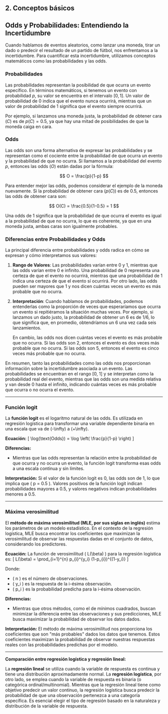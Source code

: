 ## 2. Conceptos básicos

## Odds y Probabilidades: Entendiendo la Incertidumbre

Cuando hablamos de eventos aleatorios, como lanzar una moneda, tirar un dado o predecir el resultado de un partido de fútbol, nos enfrentamos a la incertidumbre. Para cuantificar esta incertidumbre, utilizamos conceptos matemáticos como las probabilidades y las odds.

### Probabilidades

Las probabilidades representan la posibilidad de que ocurra un evento específico. En términos matemáticos, si tenemos un evento con probabilidad $p$, su valor se encuentra en el intervalo $[0, 1]$. Un valor de probabilidad de 0 indica que el evento nunca ocurrirá, mientras que un valor de probabilidad de 1 significa que el evento siempre ocurrirá.

Por ejemplo, si lanzamos una moneda justa, la probabilidad de obtener cara ($C$) es de $p(C) = 0.5$, ya que hay una mitad de posibilidades de que la moneda caiga en cara.

### Odds

Las odds son una forma alternativa de expresar las probabilidades y se representan como el cociente entre la probabilidad de que ocurra un evento y la probabilidad de que no ocurra. Si llamamos a la probabilidad del evento $p$, entonces las odds ($O$) están dadas por la fórmula:

$$ O = \frac{p}{1-p} $$

Para entender mejor las odds, podemos considerar el ejemplo de la moneda nuevamente. Si la probabilidad de obtener cara ($p(C)$) es de 0.5, entonces las odds de obtener cara son:

$$ O(C) = \frac{0.5}{1-0.5} = 1 $$

Una odds de 1 significa que la probabilidad de que ocurra el evento es igual a la probabilidad de que no ocurra, lo que es coherente, ya que en una moneda justa, ambas caras son igualmente probables.

### Diferencias entre Probabilidades y Odds

La principal diferencia entre probabilidades y odds radica en cómo se expresan y cómo interpretamos sus valores:

1. **Rango de Valores**: Las probabilidades varían entre 0 y 1, mientras que las odds varían entre 0 e infinito. Una probabilidad de 0 representa una certeza de que el evento no ocurrirá, mientras que una probabilidad de 1 indica una certeza de que el evento sí ocurrirá. Por otro lado, las odds pueden ser mayores que 1 y nos dicen cuántas veces un evento es más probable que no ocurra.

2. **Interpretación**: Cuando hablamos de probabilidades, podemos entenderlas como la proporción de veces que esperaríamos que ocurra un evento si repitiéramos la situación muchas veces. Por ejemplo, si lanzamos un dado justo, la probabilidad de obtener un 6 es de 1/6, lo que significa que, en promedio, obtendríamos un 6 una vez cada seis lanzamientos.

   En cambio, las odds nos dicen cuántas veces el evento es más probable que no ocurra. Si las odds son 2, entonces el evento es dos veces más probable que no ocurra. Si las odds son 5, entonces el evento es cinco veces más probable que no ocurra.

En resumen, tanto las probabilidades como las odds nos proporcionan información sobre la incertidumbre asociada a un evento. Las probabilidades se encuentran en el rango [0, 1] y se interpretan como la probabilidad real del evento, mientras que las odds son una medida relativa y van desde 0 hasta el infinito, indicando cuántas veces es más probable que ocurra o no ocurra el evento.

---

### Función logit

La **función logit** es el logaritmo natural de las odds. Es utilizada en regresión logística para transformar una variable dependiente binaria en una escala que va de \(-\infty\) a \(+\infty\).

**Ecuación:**
\[ \log(\text{Odds}) = \log \left( \frac{p}{1-p} \right) \]

**Diferencias:**
- Mientras que las odds representan la relación entre la probabilidad de que ocurra y no ocurra un evento, la función logit transforma esas odds a una escala continua y sin límites. 

**Interpretación:** 
Si el valor de la función logit es 0, las odds son de 1, lo que implica que \( p = 0.5 \). Valores positivos de la función logit indican probabilidades mayores a 0.5, y valores negativos indican probabilidades menores a 0.5.

---

### Máxima verosimilitud

El **método de máxima verosimilitud (MLE, por sus siglas en inglés)** estima los parámetros de un modelo estadístico. En el contexto de la regresión logística, MLE busca encontrar los coeficientes que maximizan la verosimilitud de observar las respuestas dadas en el conjunto de datos, considerando los predictores.

**Ecuación:**
La función de verosimilitud \( L(\beta) \) para la regresión logística es:
\[ L(\beta) = \prod_{i=1}^{n} p_{i}^{y_i} (1-p_{i})^{(1-y_i)} \]

Donde:
- \( n \) es el número de observaciones.
- \( y_i \) es la respuesta de la i-ésima observación.
- \( p_i \) es la probabilidad predicha para la i-ésima observación.

**Diferencias:**
- Mientras que otros métodos, como el de mínimos cuadrados, buscan minimizar la diferencia entre las observaciones y sus predicciones, MLE busca maximizar la probabilidad de observar los datos dados.

**Interpretación:** 
El método de máxima verosimilitud nos proporciona los coeficientes que son "más probables" dados los datos que tenemos. Estos coeficientes maximizan la probabilidad de observar nuestras respuestas reales con las probabilidades predichas por el modelo.

---

**Comparación entre regresión logística y regresión lineal:**

La **regresión lineal** se utiliza cuando la variable de respuesta es continua y tiene una distribución aproximadamente normal. La **regresión logística**, por otro lado, se emplea cuando la variable de respuesta es binaria (o categórica ordinal/multinomial). Mientras que la regresión lineal tiene como objetivo predecir un valor continuo, la regresión logística busca predecir la probabilidad de que una observación pertenezca a una categoría específica. Es esencial elegir el tipo de regresión basado en la naturaleza y distribución de la variable de respuesta. 

